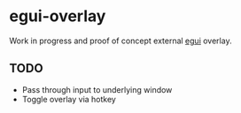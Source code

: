 # egui-overlay

Work in progress and proof of concept external [egui](https://crates.io/crates/egui) overlay.

## TODO

- Pass through input to underlying window
- Toggle overlay via hotkey